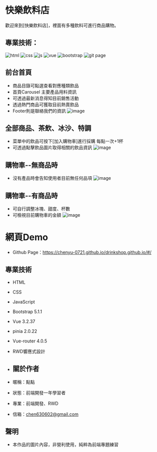 # 快樂飲料店
歡迎來到[快樂飲料店]，裡面有多種飲料可進行商品購物。


## 專業技術：
![html](https://github.com/chenyu-0721/monster.github.io/assets/59197038/e8a5f4c7-4419-4697-8838-87f6666a9af6)
![css](https://github.com/chenyu-0721/monster.github.io/assets/59197038/8903a514-6d7f-428d-897d-fa229dc34627)
![js](https://github.com/chenyu-0721/monster.github.io/assets/59197038/39419656-8228-4425-a14f-d5b905761dba)
![vue](https://github.com/chenyu-0721/monster.github.io/assets/59197038/58c05753-168c-4ec1-a4cf-09f47455f91c)
![bootstrap](https://github.com/chenyu-0721/perfume2.0.github.io/assets/59197038/f1fbda3e-1820-493d-8227-c70946290c35)
![git page](https://github.com/chenyu-0721/perfume2.0.github.io/assets/59197038/3f5efefb-1738-4a5f-9eda-69de410fd314)

## 前台首頁
  - 商品目錄可點選查看對應種類飲品
  - 首頁Carousel 主要產品用料資訊
  - 可透過最新消息得知目前銷售活動
  - 透過熱門商品可獲取目前熱賣飲品
  - Footer則是聯絡我們的資訊
![image](https://github.com/chenyu-0721/drinkshop.github.io/assets/59197038/2af516b7-9408-419a-974a-8a831e476347)

## 全部商品、茶飲、冰沙、特調
  - 菜單中的飲品可按下[加入購物車]進行採購 每點一次+1杯
  - 可透過點擊飲品圖片取得相關的飲品資訊
![image](https://github.com/chenyu-0721/drinkshop.github.io/assets/59197038/9ff7e88e-599e-4bec-9ec5-c9e68d16c60b)

## 購物車--無商品時
  - 沒有產品時會告知使用者目前無任何品項
![image](https://github.com/chenyu-0721/drinkshop.github.io/assets/59197038/7bab1461-3290-42e3-a26e-4483680a5484)

## 購物車--有商品時
  - 可自行調整冰塊、甜度、杯數
  - 可檢視目前購物車的金額
![image](https://github.com/chenyu-0721/drinkshop.github.io/assets/59197038/49614e25-8a9c-4ff2-88f6-9835a41c2091)

# 網頁Demo
 - Github Page：https://chenyu-0721.github.io/drinkshop.github.io/#/


## 專業技術
  - HTML
  - CSS
  - JavaScript
  - Bootstrap 5.1.1
  - Vue 3.2.37
  - pinia 2.0.22
  - Vue-router 4.0.5
  - RWD響應式設計

- ## 關於作者
- 暱稱：點點
- 狀態：前端開發一年學習者
- 專業：前端開發、RWD
- 信箱：chen630602@gmail.com

## 聲明
- 本作品的圖片內容，非營利使用，純粹為前端專題練習
    
